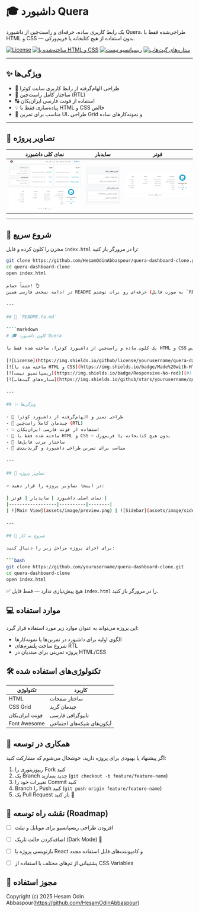 # 🎓  داشبورد Quera

یک رابط کاربری ساده، حرفه‌ای و راست‌چین از داشبورد Quera، طراحی‌شده فقط با HTML و CSS — بدون استفاده از هیچ کتابخانه یا فریم‌ورکی.

[![License](https://img.shields.io/github/license/HesamOdinAbbaspour/quera-dashboard)](LICENSE)
[![ساخته‌شده با HTML و CSS](https://img.shields.io/badge/Made%20with-HTML%20%26%20CSS-blue)](#)
[![ریسپانسیو نیست](https://img.shields.io/badge/Responsive-No-red)](#)
[![ستاره‌های گیت‌هاب](https://img.shields.io/github/stars/HesamOdinAbbaspour/quera-dashboard?style=social)](https://github.com/HesamOdinAbbaspour/quera-dashboard/stargazers)

---

## ✨ ویژگی‌ها

- 🎨 طراحی الهام‌گرفته از رابط کاربری سایت کوئرا
- 📐 ساختار کامل راست‌چین (RTL)
- 🔠 استفاده از فونت فارسی ایران‌یکان
- 💡 پیاده‌سازی فقط با HTML و CSS خالص
- 🧰 مناسب برای تمرین UI، طراحی Grid و نمونه‌کارهای ساده

---

## 📸 تصاویر پروژه

| نمای کلی داشبورد | سایدبار | فوتر |
|------------------|---------|-------|
| ![Preview](assets/image/preview.png) | ![Sidebar](assets/image/sidebar.png) | ![Footer](assets/image/footer.png) |


---

## 🚀 شروع سریع

مخزن را کلون کرده و فایل `index.html` را در مرورگر باز کنید:

```bash
git clone https://github.com/HesamOdinAbbaspour/quera-dashboard-clone.git
cd quera-dashboard-clone
open index.html

حتماً حسام! 👌
در ادامه نسخه‌ی فارسی همین README حرفه‌ای رو برات نوشتم (به صورت فایل `README.fa.md`) که ساختارش دقیقاً مطابق نسخه انگلیسیه، با زبان ساده و حرفه‌ای برای مخاطب فارسی‌زبان.

---

## 📄 `README.fa.md`

````markdown
# 🎓 کلون داشبورد Quera

یک کلون ساده و راست‌چین از داشبورد کوئرا، ساخته شده فقط با HTML و CSS خالص.

[![License](https://img.shields.io/github/license/yourusername/quera-dashboard-clone)](LICENSE)
[![ساخته شده با HTML و CSS](https://img.shields.io/badge/Made%20with-HTML%20%26%20CSS-blue)](#)
[![ریسپانسیو نیست](https://img.shields.io/badge/Responsive-No-red)](#)
[![ستاره‌های گیت‌هاب](https://img.shields.io/github/stars/yourusername/quera-dashboard-clone?style=social)](#)

---

## ✨ ویژگی‌ها

- 🎨 طراحی تمیز و الهام‌گرفته از داشبورد کوئرا
- 📐 چیدمان کاملاً راست‌چین (RTL)
- 💡 استفاده از فونت فارسی ایران‌یکان
- 🔧 ساخته شده فقط با HTML و CSS — بدون هیچ کتابخانه یا فریم‌ورک
- 📁 ساختار مرتب فایل‌ها
- 🧪 مناسب برای تمرین طراحی داشبورد و گرید‌بندی

---

## 📸 تصاویر پروژه

> در اینجا تصاویر پروژه را قرار دهید:

| نمای اصلی داشبورد | سایدبار | فوتر |
|------------------|----------|--------|
| ![Main View](assets/image/preview.png) | ![Sidebar](assets/image/sidebar.png) | ![Footer](assets/image/footer.png) |

---

## 🚀 شروع به کار

برای اجرای پروژه مراحل زیر را دنبال کنید:

```bash
git clone https://github.com/yourusername/quera-dashboard-clone.git
cd quera-dashboard-clone
open index.html
````

✅ هیچ پیش‌نیازی ندارد — فقط فایل `index.html` را در مرورگر باز کنید.



## 💻 موارد استفاده

این پروژه می‌تواند به عنوان موارد زیر مورد استفاده قرار گیرد:

* الگوی اولیه برای داشبورد در تمرین‌ها یا نمونه‌کارها
* شروع ساخت پلتفرم‌های RTL
* پروژه تمرینی برای مبتدیان در HTML/CSS



## 🛠 تکنولوژی‌های استفاده شده

| تکنولوژی        | کاربرد                     |
| --------------- | -------------------------- |
| HTML            | ساختار صفحات               |
| CSS Grid        | چیدمان گرید                |
| فونت ایران‌یکان | تایپوگرافی فارسی           |
| Font Awesome    | آیکون‌های شبکه‌های اجتماعی |



## 🧩 همکاری در توسعه

اگر پیشنهاد یا بهبودی برای پروژه دارید، خوشحال می‌شوم که مشارکت کنید:

1. ریپوزیتوری را Fork کنید
2. یک Branch جدید بسازید (`git checkout -b feature/feature-name`)
3. تغییرات خود را Commit کنید
4. Branch را Push کنید (`git push origin feature/feature-name`)
5. یک Pull Request باز کنید 🚀



## 📅 نقشه راه توسعه (Roadmap)

* [ ] افزودن طراحی ریسپانسیو برای موبایل و تبلت
* [ ] اضافه‌کردن حالت تاریک (Dark Mode) 🌙
* [ ] بازنویسی پروژه با React و کامپوننت‌های قابل استفاده مجدد
* [ ] پشتیبانی از تم‌های مختلف با استفاده از CSS Variables



## 📜 مجوز استفاده

Copyright (c) 2025 Hesam Odin Abbaspour(https://github.com/HesamOdinAbbaspour)



